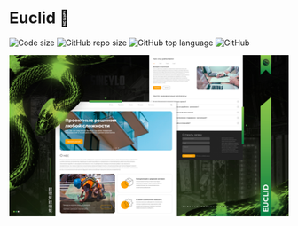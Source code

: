 # Euclid 🏢

![Code size](https://img.shields.io/github/languages/code-size/SineYlo/euclid?color=6CBA41&style=for-the-badge) ![GitHub repo size](https://img.shields.io/github/repo-size/SineYlo/euclid?color=6CBA41&style=for-the-badge) ![GitHub top language](https://img.shields.io/github/languages/top/SineYlo/euclid?color=6CBA41&style=for-the-badge) ![GitHub](https://img.shields.io/github/license/SineYlo/euclid?color=6CBA41&style=for-the-badge)

![Euclid](/preview.jpg)
